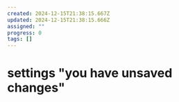```yaml
---
created: 2024-12-15T21:38:15.667Z
updated: 2024-12-15T21:38:15.666Z
assigned: ""
progress: 0
tags: []
---
```


# settings "you have unsaved changes"
